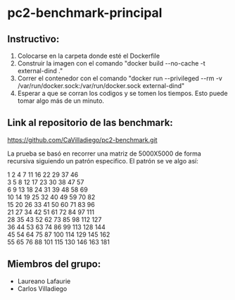# pc2-benchmark-principal

## Instructivo:

1. Colocarse en la carpeta donde esté el Dockerfile
2. Construir la imagen con el comando "docker build --no-cache -t external-dind ."
3. Correr el contenedor con el comando "docker run --privileged --rm -v /var/run/docker.sock:/var/run/docker.sock external-dind"
4. Esperar a que se corran los codigos y se tomen los tiempos. Esto puede tomar algo más de un minuto.

## Link al repositorio de las benchmark:
https://github.com/CaVilladiego/pc2-benchmark.git

La prueba se basó en recorrer una matriz de 5000X5000 de forma recursiva siguiendo un patrón especifico. El patrón se ve algo así:

1    2    4    7   11   16   22   29   37   46  
 3    5    8   12   17   23   30   38   47   57  
 6    9   13   18   24   31   39   48   58   69  
10   14   19   25   32   40   49   59   70   82  
15   20   26   33   41   50   60   71   83   96  
21   27   34   42   51   61   72   84   97  111  
28   35   43   52   62   73   85   98  112  127  
36   44   53   63   74   86   99  113  128  144  
45   54   64   75   87  100  114  129  145  162  
55   65   76   88  101  115  130  146  163  181  

## Miembros del grupo:

- Laureano Lafaurie
- Carlos Villadiego
